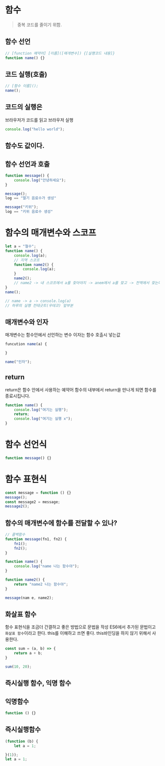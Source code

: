 # 함수

> 중복 코드를 줄이기 위함.

## 함수 선언
```js
// [function 예약어] [이름]([매개변수]) {[실행코드 내용]} 
function name() {}
```

## 코드 실행(호출)
```js
// [함수 이름]();
name();
```

## 코드의 실행은
브라우저가 코드를 읽고
브라우저 실행

```js
console.log("hello world");
```

## 함수도 값이다.

## 함수 선언과 호출
```js
function message() {
    console.log("안녕하세요");
}

message();
log == "딸기 음료수가 생성"

message("키위");
log == "키위 음료수 생성"
```

# 함수의 매개변수와 스코프
```js
let a = "철수";
function name() {
    console.log(a);
    // 지역 스코프
    function name2() {
        console.log(a);
    }
    name2();
    // name2 -> 내 스코프에서 a를 찾아야지 -> anem에서 a를 찾고 -> 전역에서 찾는다.
}
name();

// name -> a -> console.log(a)
// 하루의 실행 컨테긋트(우테코) 앞부분
```

## 매개변수와 인자
매개변수는 함수안에서 선언하는 변수
이자는 함수 호출시 넣는값

```js
funcution name(a) {

}

name("인자");
```

## return
return은 함수 안에서 사용하는 예약어
함수의 내부에서 return을 만나게 되면
함수를 종료시킵니다.
```js
function name() {
    console.log("여기는 실행");
    return;
    console.log("여기는 실행 x");
}
```

# 함수 선언식
```js
function message() {}
```

# 함수 표현식
```js
const message = function () {}
message();
const message2 = message;
message2();
```

## 함수의 매개변수에 함수를 전달할 수 있나?
```js
// 콜백함수
function message(fn1, fn2) {
    fn1();
    fn2();
}

function name() {
    console.log("name 나는 함수야");
}

function name2() {
    return "name2 나는 함수야";
}

message(nam e, name2);
```

## 화살표 함수
함수 표현식을 조금더 간결하고 좋은 방법으로 문법을 작성
ES6에서 추가된 문법이고 `화살표 함수`이라고 한다.
this를 이해하고 쓰면 좋다.
this바인딩을 하지 않기 위해서 사용한다.
```js
const sum = (a, b) => {
    return a + b;
}

sum(10, 20);
```

## 즉시실행 함수, 익명 함수

## 익명함수
```js
function () {}
```

## 즉시실행함수
```js
(function (b) {
    let a = 1;

}(1));
let a = 1;
```
